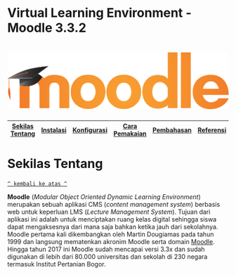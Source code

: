 # Virtual Learning Environment - Moodle 3.3.2
<h1 align="center"><img src="https://github.com/DenyRamdhany/moodle3.3x/blob/master/pictures./pic1.png"></h1>

[Sekilas Tentang](#sekilas-tentang) | [Instalasi](#instal) | [Konfigurasi](#konfig) | [Cara Pemakaian](#cara) | [Pembahasan](#bahas) | [Referensi](#dapus)
:---:|:---:|:---:|:---:|:---:|:---:

# Sekilas Tentang
[`^ kembali ke atas ^`](#)

**Moodle** (*Modular Object Oriented Dynamic Learning Environment*) merupakan sebuah aplikasi CMS (*content management system*) berbasis web untuk keperluan LMS (*Lecture Management System*). Tujuan dari aplikasi ini adalah untuk menciptakan ruang kelas digital sehingga siswa dapat mengaksesnya dari mana saja bahkan ketika jauh dari sekolahnya. Moodle pertama kali dikembangkan oleh Martin Dougiamas pada tahun 1999 dan langsung mematenkan akronim Moodle serta domain <a href=http://moodle.org>Moodle</a>. Hingga tahun 2017 ini Moodle sudah mencapai versi 3.3x dan sudah digunakan di lebih dari 80.000 universitas dan sekolah di 230 negara termasuk Institut Pertanian Bogor.
